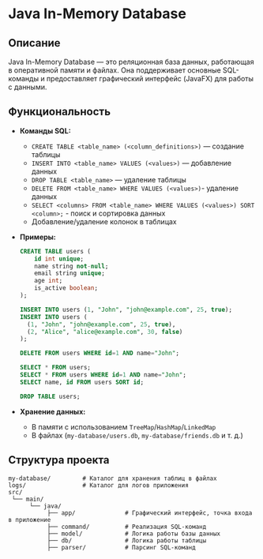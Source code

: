 # Java In-Memory Database

## Описание

Java In-Memory Database — это реляционная база данных, работающая в оперативной памяти и файлах. Она поддерживает основные SQL-команды и предоставляет графический интерфейс (JavaFX) для работы с данными.

## Функциональность

- **Команды SQL:**
    - `CREATE TABLE <table_name> (<column_definitions>)` — создание таблицы
    - `INSERT INTO <table_name> VALUES (<values>)` — добавление данных
    - `DROP TABLE <table_name>` — удаление таблицы
    - `DELETE FROM <table_name> WHERE VALUES (<values>)`- удаление данных
    - `SELECT <columns> FROM <table_name> WHERE VALUES (<values>) SORT <column>;` - поиск и сортировка данных
    - Добавление/удаление колонок в таблицах
- **Примеры:**
  ```sql
  CREATE TABLE users (
      id int unique;
      name string not-null;
      email string unique;
      age int;
      is_active boolean;
  );
  ```
  ```sql
  INSERT INTO users (1, "John", "john@example.com", 25, true);
  INSERT INTO users (
    (1, "John", "john@example.com", 25, true),
    (2, "Alice", "alice@example.com", 30, false)
  );
  ```
  ```sql
  DELETE FROM users WHERE id=1 AND name="John";
  ```
  ```sql
  SELECT * FROM users;
  SELECT * FROM users WHERE id=1 AND name="John";
  SELECT name, id FROM users SORT id;
  ```
  ```sql
  DROP TABLE users;
  ```
 
- **Хранение данных:**
    - В памяти с использованием `TreeMap`/`HashMap`/`LinkedMap`
    - В файлах (`my-database/users.db`, `my-database/friends.db` и т. д.)


## Структура проекта

```
my-database/         # Каталог для хранения таблиц в файлах
logs/                # Каталог для логов приложения
src/
 └── main/
      └── java/
           ├── app/              # Графический интерфейс, точка входа в приложение
           ├── command/          # Реализация SQL-команд
           ├── model/            # Логика работы базы данных
           ├── db/               # Логика работы таблицы
           ├── parser/           # Парсинг SQL-команд

```

